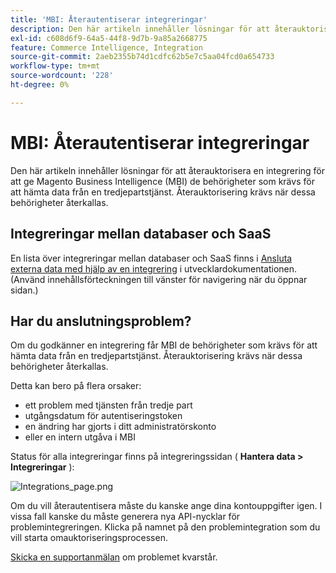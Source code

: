 ```yaml
---
title: 'MBI: Återautentiserar integreringar'
description: Den här artikeln innehåller lösningar för att återauktorisera en integrering för att ge Magento Business Intelligence (MBI) de behörigheter som krävs för att hämta data från en tredjepartstjänst. Återauktorisering krävs när dessa behörigheter återkallas.
exl-id: c608d6f9-64a5-44f8-9d7b-9a85a2668775
feature: Commerce Intelligence, Integration
source-git-commit: 2aeb2355b74d1cdfc62b5e7c5aa04fcd0a654733
workflow-type: tm+mt
source-wordcount: '228'
ht-degree: 0%

---
```


# MBI: Återautentiserar integreringar

Den här artikeln innehåller lösningar för att återauktorisera en integrering för att ge Magento Business Intelligence (MBI) de behörigheter som krävs för att hämta data från en tredjepartstjänst. Återauktorisering krävs när dessa behörigheter återkallas.

## Integreringar mellan databaser och SaaS

En lista över integreringar mellan databaser och SaaS finns i [Ansluta externa data med hjälp av en integrering](https://experienceleague.adobe.com/en/docs/commerce-business-intelligence/mbi/analyze/saas/integrations) i utvecklardokumentationen. (Använd innehållsförteckningen till vänster för navigering när du öppnar sidan.)

## Har du anslutningsproblem?

Om du godkänner en integrering får MBI de behörigheter som krävs för att hämta data från en tredjepartstjänst. Återauktorisering krävs när dessa behörigheter återkallas.

Detta kan bero på flera orsaker:

* ett problem med tjänsten från tredje part
* utgångsdatum för autentiseringstoken
* en ändring har gjorts i ditt administratörskonto
* eller en intern utgåva i MBI

Status för alla integreringar finns på integreringssidan ( **Hantera data > Integreringar** ):

![Integrations_page.png](assets/Integrations_page.png)

Om du vill återautentisera måste du kanske ange dina kontouppgifter igen. I vissa fall kanske du måste generera nya API-nycklar för problemintegreringen. Klicka på namnet på den problemintegration som du vill starta omauktoriseringsprocessen.

[Skicka en supportanmälan](/help/help-center-guide/help-center/magento-help-center-user-guide.md#submit-ticket) om problemet kvarstår.

